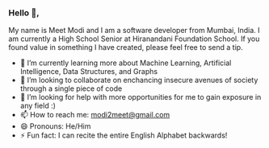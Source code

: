 ### Hello 👋,

My name is Meet Modi and I am a software developer from Mumbai, India. I am currently a High School Senior at Hiranandani Foundation School. If you found value in something I have created, please feel free to send a tip. 
- 🌱 I’m currently learning more about Machine Learning, Artificial Intelligence, Data Structures, and Graphs
- 👯 I’m looking to collaborate on enchancing insecure avenues of society through a single piece of code
- 🤔 I’m looking for help with more opportunities for me to gain exposure in any field :)
- 📫 How to reach me: modi2meet@gmail.com
- 😄 Pronouns: He/Him
- ⚡ Fun fact: I can recite the entire English Alphabet backwards! 
